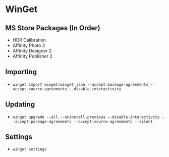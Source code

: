 # WinGet

## MS Store Packages (In Order)

* HDR Calibration
* Affinity Photo 2
* Affinity Designer 2
* Affinity Publisher 2

## Importing

* `winget import winget/winget.json --accept-package-agreements --accept-source-agreements --disable-interactivity`

## Updating

* `winget upgrade --all --uninstall-previous --disable-interactivity --accept-package-agreements --accept-source-agreements --silent`

## Settings

* `winget settings`
